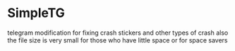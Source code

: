 # SimpleTG
telegram modification for fixing crash stickers and other types of crash
also the file size is very small for those who have little space or for space savers
